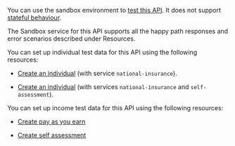 You can use the sandbox environment to [test this API](https://developer.service.hmrc.gov.uk/api-documentation/docs/testing). It does not support [stateful behaviour](https://developer.service.hmrc.gov.uk/api-documentation/docs/testing/stateful-behaviour).

The Sandbox service for this API supports all the happy path responses and error scenarios described under Resources.

You can set up individual test data for this API using the following resources:

* [Create an individual](https://developer.service.hmrc.gov.uk/api-documentation/docs/api/service/api-platform-test-user/1.0#_create-a-test-user-which-is-an-individual_post_accordion) (with service `national-insurance`).

* [Create an individual](https://developer.service.hmrc.gov.uk/api-documentation/docs/api/service/api-platform-test-user/1.0#_create-a-test-user-which-is-an-individual_post_accordion) (with services `national-insurance` and `self-assessment`).

You can set up income test data for this API using the following resources:

* [Create pay as you earn](https://developer.service.hmrc.gov.uk/api-documentation/docs/api/service/individuals-if-api-stub/1.0#_create-a-paye-payload_post_accordion)

* [Create self assessment](https://developer.service.hmrc.gov.uk/api-documentation/docs/api/service/individuals-if-api-stub/1.0#_create-a-self-assessment-payload_post_accordion)
